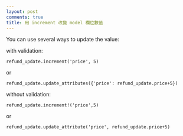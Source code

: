 ```yaml
---
layout: post
comments: true
title: 用 increment 改變 model 欄位數值
---
```


You can use several ways to update the value:

with validation:

```
refund_update.increment('price', 5)
```

or

```
refund_update.update_attributes({'price': refund_update.price+5})
```

without validation:

```
refund_update.increment!('price',5)
```

or

```
refund_update.update_attribute('price', refund_update.price+5)
```
